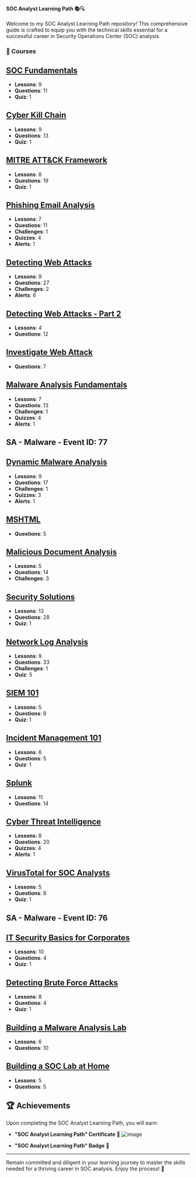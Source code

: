 #### SOC Analyst Learning Path 📚🔍

Welcome to my SOC Analyst Learning Path repository! This comprehensive guide is crafted to equip you with the technical skills essential for a successful career in Security Operations Center (SOC) analysis.

### 📘 Courses
## [SOC Fundamentals](SOC_Fundamentals/README.md)
- **Lessons**: 9
- **Questions**: 11
- **Quiz**: 1
## [Cyber Kill Chain](Cyber_Kill_Chain/README.md)
- **Lessons**: 9
- **Questions**: 13
- **Quiz**: 1
## [MITRE ATT&CK Framework](MITRE_ATTCK_Framework/README.md)
- **Lessons**: 8
- **Questions**: 19
- **Quiz**: 1
## [Phishing Email Analysis](Phishing_Email_Analysis/README.md)
- **Lessons**: 7
- **Questions**: 11
- **Challenges**: 1
- **Quizzes**: 4
- **Alerts**: 1
## [Detecting Web Attacks](Detecting_Web_Attacks/README.md)
- **Lessons**: 9
- **Questions**: 27
- **Challenges**: 2
- **Alerts**: 6
## [Detecting Web Attacks - Part 2](Detecting_Web_Attacks_2/README.md)
- **Lessons**: 4
- **Questions**: 12
## [Investigate Web Attack](Investigate_Web_Attack/README.md)
- **Questions**: 7
## [Malware Analysis Fundamentals](Malware_Analysis_Fundamentals/README.md)
- **Lessons**: 7
- **Questions**: 13
- **Challenges**: 1
- **Quizzes**: 4
- **Alerts**: 1
## SA - Malware - Event ID: 77
## [Dynamic Malware Analysis](Dynamic_Malware_Analysis/README.md)
- **Lessons**: 9
- **Questions**: 17
- **Challenges**: 1
- **Quizzes**: 3
- **Alerts**: 1
## [MSHTML](MSHTML/README.md)
- **Questions**: 5
## [Malicious Document Analysis](Malicious_Document_Analysis/README.md)
- **Lessons**: 5
- **Questions**: 14
- **Challenges**: 3
## [Security Solutions](Security_Solutions/README.md)
- **Lessons**: 13
- **Questions**: 28
- **Quiz**: 1
## [Network Log Analysis](Network_Log_Analysis/README.md)
- **Lessons**: 9
- **Questions**: 33
- **Challenges**: 1
- **Quiz**: 5
## [SIEM 101](SIEM_101/README.md)
- **Lessons**: 5
- **Questions**: 8
- **Quiz**: 1
## [Incident Management 101](Incident_Management_101/README.md)
- **Lessons**: 6
- **Questions**: 5
- **Quiz**: 1
## [Splunk](Splunk/README.md)
- **Lessons**: 11
- **Questions**: 14
## [Cyber Threat Intelligence](Cyber_Threat_Intelligence/README.md)
- **Lessons**: 8
- **Questions**: 20
- **Quizzes**: 4
- **Alerts**: 1
## [VirusTotal for SOC Analysts](VirusTotal_for_SOC_Analysts/README.md)
- **Lessons**: 5
- **Questions**: 8
- **Quiz**: 1
## SA - Malware - Event ID: 76
## [IT Security Basics for Corporates](IT_Security_Basics_for_Corporates/README.md)
- **Lessons**: 10
- **Questions**: 4
- **Quiz**: 1
## [Detecting Brute Force Attacks](Detecting_Brute_Force_Attacks/README.md)
- **Lessons**: 8
- **Questions**: 4
- **Quiz**: 1
## [Building a Malware Analysis Lab](Building_a_Malware_Analysis_Lab/README.md)
- **Lessons**: 6
- **Questions**: 10
## [Building a SOC Lab at Home](Building_a_SOC_Lab_at_Home/README.md)
- **Lessons**: 5
- **Questions**: 5

## 🏆 Achievements
Upon completing the SOC Analyst Learning Path, you will earn:
- **"SOC Analyst Learning Path" Certificate** 📜
![image](https://github.com/Viictor21/SOC-learning-path/assets/167897632/5777de4f-8f32-4300-98da-d274787db34f)

- **"SOC Analyst Learning Path" Badge** 🏅

---

Remain committed and diligent in your learning journey to master the skills needed for a thriving career in SOC analysis. Enjoy the process! 🚀
